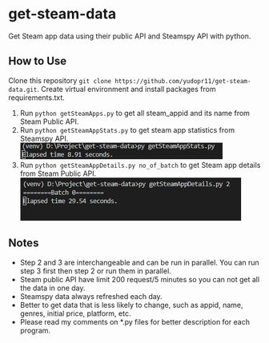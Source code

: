# get-steam-data
Get Steam app data using their public API and Steamspy API with python.

## How to Use
Clone this repository `git clone https://github.com/yudopr11/get-steam-data.git`. Create virtual environment and install packages from requirements.txt.
1. Run `python getSteamApps.py` to get all steam_appid and its name from Steam Public API.
2. Run `python getSteamAppStats.py` to get steam app statistics from Steamspy API. 
![getStat](stats.jpg)
3. Run `python getSteamAppDetails.py no_of_batch` to get Steam app details from Steam Public API. 
![getDetail](detail.jpg)

## Notes
- Step 2 and 3 are interchangeable and can be run in parallel. You can run step 3 first then step 2 or run them in parallel.
- Steam public API have limit 200 request/5 minutes so you can not get all the data in one day.
- Steamspy data always refreshed each day.
- Better to get data that is less likely to change, such as appid, name, genres, initial price, platform, etc.
- Please read my comments on *.py files for better description for each program.